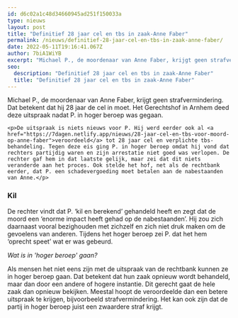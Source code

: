 ```yaml
---
id: d6c02a1c48d34660945ad251f150033a
type: nieuws
layout: post
title: "Definitief 28 jaar cel en tbs in zaak-Anne Faber"
permalink: /nieuws/definitief-28-jaar-cel-en-tbs-in-zaak-anne-faber/
date: 2022-05-11T19:16:41.067Z
author: 7biA1WiYB
excerpt: "Michael P., de moordenaar van Anne Faber, krijgt geen strafvermindering. Dat betekent dat hij 28 jaar de cel in moet. Het Gerechtshof in Arnhem deed deze uitspraak nadat P. in hoger beroep was gegaan.  "
seo:
  description: "Definitief 28 jaar cel en tbs in zaak-Anne Faber"
  title: "Definitief 28 jaar cel en tbs in zaak-Anne Faber"
---
```

Michael P., de moordenaar van Anne Faber, krijgt geen strafvermindering. Dat betekent dat hij 28 jaar de cel in moet. Het Gerechtshof in Arnhem deed deze uitspraak nadat P. in hoger beroep was gegaan.  

    <p>De uitspraak is niets nieuws voor P. Hij werd eerder ook al <a href="https://7dagen.netlify.app/nieuws/28-jaar-cel-en-tbs-voor-moord-op-anne-faber">veroordeeld</a> tot 28 jaar cel en verplichte tbs-behandeling. Tegen deze eis ging P. in hoger beroep omdat hij vond dat rechters partijdig waren en zijn arrestatie niet goed was verlopen. De rechter gaf hem in dat laatste gelijk, maar zei dat dit niets veranderde aan het proces. Ook stelde het hof, net als de rechtbank eerder, dat P. een schadevergoeding moet betalen aan de nabestaanden van Anne.</p>
<h3>Kil</h3>
<p>De rechter vindt dat P. ‘kil en berekend’ gehandeld heeft en zegt dat de moord een ‘enorme impact heeft gehad op de nabestaanden’. Hij zou zich daarnaast vooral bezighouden met zichzelf en zich niet druk maken om de gevoelens van anderen. Tijdens het hoger beroep zei P. dat het hem ‘oprecht speet’ wat er was gebeurd. </p>
<p><em>Wat is in 'hoger beroep' gaan?</em></p>
<p>Als mensen het niet eens zijn met de uitspraak van de rechtbank kunnen ze in hoger beroep gaan. Dat betekent dat hun zaak opnieuw wordt behandeld, maar dan door een andere of hogere instantie. Dit gerecht gaat de hele zaak dan opnieuw bekijken. Meestal hoopt de veroordeelde dan een betere uitspraak te krijgen, bijvoorbeeld strafvermindering. Het kan ook zijn dat de partij in hoger beroep juist een zwaardere straf krijgt. </p>  
